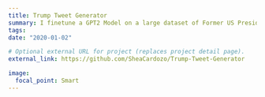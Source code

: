 ```yaml
---
title: Trump Tweet Generator
summary: I finetune a GPT2 Model on a large dataset of Former US President Donald Trump tweets. Hilarity ensues.
tags:
date: "2020-01-02"

# Optional external URL for project (replaces project detail page).
external_link: https://github.com/SheaCardozo/Trump-Tweet-Generator

image:
  focal_point: Smart
---
```


